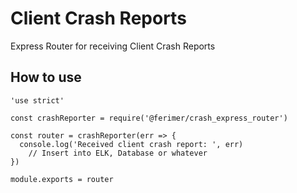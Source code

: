 # Client Crash Reports

Express Router for receiving Client Crash Reports

## How to use

```$javascript
'use strict'

const crashReporter = require('@ferimer/crash_express_router')

const router = crashReporter(err => {
  console.log('Received client crash report: ', err)
    // Insert into ELK, Database or whatever
})

module.exports = router
```
